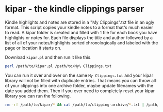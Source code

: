# kipar - the **ki**ndle clippings **par**ser

Kindle highlights and notes are stored in a "My Clippings".txt file in an ugly format. This script copies your kindle notes to a format that's much easier to read. A kipar folder is created and filled with 1 file for each book you have highlights or notes for. Each file displays the title and author followed by a list of all of your notes/highlights sorted chronologically and labeled with the page or location it starts on.

Download `kipar.pl` and then run it like this.

```bash
perl /path/to/kipar.pl /path/to/My\ Clippings.txt
```

You can run it over and over on the same `My Clippings.txt` and your kipar library will not be filled with duplicate entries. That means you can throw all of your clippings into one archive folder, maybe update filenames with the date you added them. Then if you ever need to completely reset your kipar library you can run the following.

```bash
rm -rf /path/to/kipar/* && cat /path/to/clipping-archive/*.txt | /path/to/kipar.pl
```
